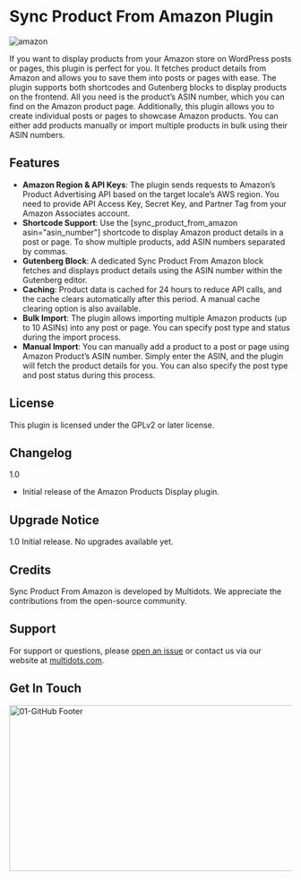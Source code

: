 # Sync Product From Amazon Plugin
![amazon](https://github.com/user-attachments/assets/6fb40656-ea96-4edf-a495-56e4d8269dd3)


If you want to display products from your Amazon store on WordPress posts or pages, this plugin is perfect for you. It fetches product details from Amazon and allows you to save them into posts or pages with ease.
The plugin supports both shortcodes and Gutenberg blocks to display products on the frontend. All you need is the product’s ASIN number, which you can find on the Amazon product page.
Additionally, this plugin allows you to create individual posts or pages to showcase Amazon products. You can either add products manually or import multiple products in bulk using their ASIN numbers.

## Features
* **Amazon Region & API Keys**: The plugin sends requests to Amazon’s Product Advertising API based on the target locale’s AWS region. You need to provide API Access Key, Secret Key, and Partner Tag from your Amazon Associates account.
* **Shortcode Support**: Use the [sync_product_from_amazon asin="asin_number"] shortcode to display Amazon product details in a post or page. To show multiple products, add ASIN numbers separated by commas.
* **Gutenberg Block**: A dedicated Sync Product From Amazon block fetches and displays product details using the ASIN number within the Gutenberg editor.
* **Caching**: Product data is cached for 24 hours to reduce API calls, and the cache clears automatically after this period. A manual cache clearing option is also available.
* **Bulk Import**: The plugin allows importing multiple Amazon products (up to 10 ASINs) into any post or page. You can specify post type and status during the import process.
* **Manual Import**: You can manually add a product to a post or page using Amazon Product’s ASIN number. Simply enter the ASIN, and the plugin will fetch the product details for you. You can also specify the post type and post status during this process.

## License
This plugin is licensed under the GPLv2 or later license.

## Changelog
1.0 
* Initial release of the Amazon Products Display plugin.

## Upgrade Notice
1.0
Initial release. No upgrades available yet.


## Credits
Sync Product From Amazon is developed by Multidots. We appreciate the contributions from the open-source community.

## Support
For support or questions, please [open an issue](https://github.com/multidots/sync-product-from-amazon/issues) or contact us via our website at [multidots.com](http://multidots.com/).


## Get In Touch
<a href="https://www.multidots.com/contact-us/" rel="nofollow"><img width="1692" height="296" alt="01-GitHub Footer" src="https://github.com/user-attachments/assets/6b9d63e7-3990-472d-acb9-5e4e51b446fc" /></a>
